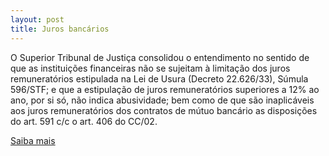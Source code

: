 ```yaml
---
layout: post
title: Juros bancários
---
```

<p>O Superior Tribunal de Justiça consolidou o entendimento no sentido de que as instituições financeiras não se sujeitam à limitação dos juros remuneratórios estipulada na Lei de Usura (Decreto 22.626/33), Súmula 596/STF; e que a estipulação de juros remuneratórios superiores a 12% ao ano, por si só, não indica abusividade; bem como de que são inaplicáveis aos juros remuneratórios dos contratos de mútuo bancário as disposições do art. 591 c/c o art. 406 do CC/02.</p><p><a href="https://ww2.stj.gov.br/revistaeletronica/REJ.cgi/MON?seq=4165854&formato=PDF" target="_blank">Saiba mais</a> </p>
